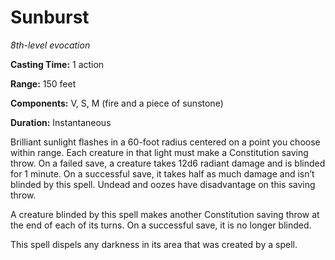 <title>Sunburst</title>

# Sunburst

_8th-level evocation_

**Casting Time:** 1 action

**Range:** 150 feet

**Components:** V, S, M (fire and a piece of
sunstone)

**Duration:** Instantaneous

Brilliant sunlight flashes in a 60-foot
radius centered on a point you choose within
range. Each creature in that light must make
a Constitution saving throw. On a failed
save, a creature takes 12d6 radiant damage
and is blinded for 1 minute. On a successful
save, it takes half as much damage and isn’t
blinded by this spell. Undead and oozes have
disadvantage on this saving
throw.

A creature blinded by this spell makes
another Constitution saving throw at the end
of each of its turns. On a successful save,
it is no longer blinded.

This spell dispels any darkness in its area
that was created by a spell.



